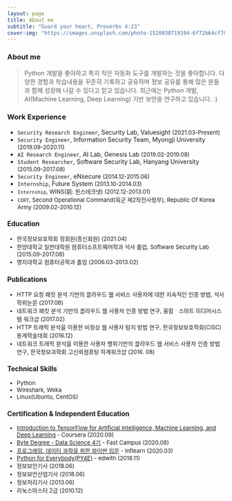 ```yaml
---
layout: page
title: About me
subtitle: "Guard your heart, Proverbs 4:23"
cover-img: "https://images.unsplash.com/photo-1528038719194-6f72b64cf78f?ixid=MnwxMjA3fDB8MHxwaG90by1wYWdlfHx8fGVufDB8fHx8&ixlib=rb-1.2.1&auto=format&fit=crop&w=1950&q=80"
---
```


### About me 
> Python 개발을 좋아하고 특히 작은 자동화 도구를 개발하는 것을 좋아합니다. 다양한 경험과 학습내용을 꾸준히 기록하고 공유하며 정보 공유를 통해 많은 분들과 함께 성장해 나갈 수 있다고 믿고 있습니다. 최근에는 Python 개발, AI(Machine Learning, Deep Learning) 기반 보안을 연구하고 있습니다. :)

### Work Experience
  - `Security Research Engineer`, Security Lab, Valuesight <font size="2px">(2021.03-Present)</font>
  - `Security Engineer`, Information Security Team, Myongji University <font size="2px">(2019.09-2020.11)</font>
  - `AI Research Engineer`, AI Lab, Genesis Lab <font size="2px">(2019.02-2019.08)</font>
  - `Student Researcher`, Software Security Lab, Hanyang University <font size="2px">(2015.09-2017.08)</font>
  - `Security Engineer`, eNsecure <font size="2px">(2014.12-2015.06)</font>
  - `Internship`, Future System <font size="2px">(2013.10-2014.03)<font>
  - `Internship`, WINS(前: 윈스테크넷)  <font size="2px">(2012.12-2013.01)<font>
  - `CERT`, Second Operational Command(육군 제2작전사령부), Republic Of Korea Army <font size="2px">(2009.02-2010.12)</font>

### Education
  - 한국정보보호학회 정회원(종신회원) <font size="2px">(2021.04)</font>
  - 한양대학교 일반대학원 컴퓨터소프트웨어학과 석사 졸업, Software Security Lab <font size="2px">(2015.09-2017.08)</font>
  - 명지대학교 컴퓨터공학과 졸업 <font size="2px">(2006.03-2013.02)</font>

### Publications
  - HTTP 요청 패킷 분석 기반의 클라우드 웹 서비스 사용자에 대한 지속적인 인증 방법, 석사 학위논문 <font size="2px">(2017.08)</font><br>
  - 네트워크 패킷 분석 기반의 클라우드 웹 사용자 인증 방법 연구, 융합ᆞ스마트 미디어시스템 워크샵 <font size="2px">(2017.02)</font><br>
  - HTTP 트래픽 분석을 이용한 비정상 웹 사용자 탐지 방법 연구, 한국정보보호학회(CISC) 동계학술대회 <font size="2px">(2016.12)</font><br>
  - 네트워크 트래픽 분석을 이용한 사용자 행위기반의 클라우드 웹 서비스 사용자 인증 방법 연구,  한국정보과학회 고신뢰컴퓨팅 하계워크샵 <font size="2px">(2016. 08)</font><br>

### Technical Skills
  - Python
  - Wireshark, Weka
  - Linux(Ubuntu, CentOS)

### Certification & Independent Education
  - [Introduction to TensorFlow for Artificial Intelligence, Machine Learning, and Deep Learning](https://coursera.org/share/e79ff2f8454e92de13cca35641158bcd) - Coursera <font size="2px">(2020.09)</font>
  - [Byte Degree - Data Science 4기](https://www.broof.io/search/7f221d8f) - Fast Campus <font size="2px">(2020.08)</font>
  - [프로그래밍, 데이터 과학을 위한 파이썬 입문](https://drive.google.com/open?id=1nR7_vnOlPybom__wC3RLqdbXUrmSSVgw) - Inflearn <font size="2px">(2020.03)</font>
  - [Python for Everybody(PY4E)](http://www.edwith.org/certificate/A20181126-360949?langCode=ko) - edwith <font size="2px">(2018.11)</font>
  - 정보보안기사 <font size="2px">(2018.06)</font>
  - 정보보안산업기사 <font size="2px">(2018.06)</font>
  - 정보처리기사 <font size="2px">(2013.06)</font>
  - 리눅스마스터 2급 <font size="2px">(2010.12)</font>
